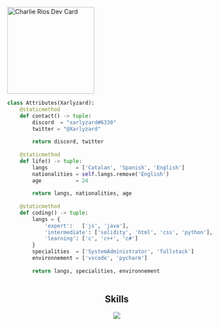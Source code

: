 <a href="https://app.daily.dev/xarlyzard"><img src="https://github.com/xarlyzard/xarlyzard/blob/main/devcard.svg" width="200" alt="Charlie Rios Dev Card"/></a>

```python
class Attributes(Xarlyzard):
	@staticmethod
	def contact() -> tuple:
	    discord  = "xarlyzard#6330"
	    twitter = "@Xarlyzard"
	    
	    return discord, twitter
	
	@staticmethod
	def life() -> tuple:
		langs         = ['Catalan', 'Spanish', 'English']
		nationalities = self.langs.remove('English')
		age           = 24
		
		return langs, nationalities, age
	
	@staticmethod
	def coding() -> tuple:
		langs = {
			'expert':   ['js', 'java'],
			'intermediate': ['solidity', 'html', 'css', 'python'],
			'learning': ['c', 'c++', 'c#']
		}
		specialities  = ['SystemAdministrator', 'fullstack']
		environnement = ['vscode', 'pycharm']
		
		return langs, specialities, environnement
		
 ```
<h2 align="center">Skills </h2>

<p align="center">
  <a href="https://skillicons.dev">
    <img src="https://skillicons.dev/icons?i=ableton,java,python,vscode,androidstudio,wordpress,html,css,js,css,react,discord,bots,docker,aws,gcp,linux,arduino" />
  </a>
</p>
